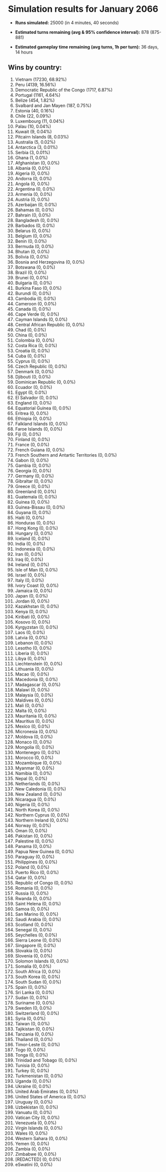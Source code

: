 # Simulation results for January 2066

* **Runs simulated:** 25000 (in 4 minutes, 40 seconds)

* **Estimated turns remaining (avg & 95% confidence interval):** 878 (875-881)

* **Estimated gameplay time remaining (avg turns, 1h per turn):** 36 days, 14 hours

## Wins by country:
1. Vietnam (17230, 68.92%)
2. Peru (4139, 16.56%)
3. Democratic Republic of the Congo (1717, 6.87%)
4. Portugal (1161, 4.64%)
5. Belize (454, 1.82%)
6. Svalbard and Jan Mayen (187, 0.75%)
7. Estonia (40, 0.16%)
8. Chile (22, 0.09%)
9. Luxembourg (11, 0.04%)
10. Palau (10, 0.04%)
11. Kuwait (9, 0.04%)
12. Pitcairn Islands (8, 0.03%)
13. Australia (5, 0.02%)
14. Antarctica (3, 0.01%)
15. Serbia (3, 0.01%)
16. Ghana (1, 0.0%)
17. Afghanistan (0, 0.0%)
18. Albania (0, 0.0%)
19. Algeria (0, 0.0%)
20. Andorra (0, 0.0%)
21. Angola (0, 0.0%)
22. Argentina (0, 0.0%)
23. Armenia (0, 0.0%)
24. Austria (0, 0.0%)
25. Azerbaijan (0, 0.0%)
26. Bahamas (0, 0.0%)
27. Bahrain (0, 0.0%)
28. Bangladesh (0, 0.0%)
29. Barbados (0, 0.0%)
30. Belarus (0, 0.0%)
31. Belgium (0, 0.0%)
32. Benin (0, 0.0%)
33. Bermuda (0, 0.0%)
34. Bhutan (0, 0.0%)
35. Bolivia (0, 0.0%)
36. Bosnia and Herzegovina (0, 0.0%)
37. Botswana (0, 0.0%)
38. Brazil (0, 0.0%)
39. Brunei (0, 0.0%)
40. Bulgaria (0, 0.0%)
41. Burkina Faso (0, 0.0%)
42. Burundi (0, 0.0%)
43. Cambodia (0, 0.0%)
44. Cameroon (0, 0.0%)
45. Canada (0, 0.0%)
46. Cape Verde (0, 0.0%)
47. Cayman Islands (0, 0.0%)
48. Central African Republic (0, 0.0%)
49. Chad (0, 0.0%)
50. China (0, 0.0%)
51. Colombia (0, 0.0%)
52. Costa Rica (0, 0.0%)
53. Croatia (0, 0.0%)
54. Cuba (0, 0.0%)
55. Cyprus (0, 0.0%)
56. Czech Republic (0, 0.0%)
57. Denmark (0, 0.0%)
58. Djibouti (0, 0.0%)
59. Dominican Republic (0, 0.0%)
60. Ecuador (0, 0.0%)
61. Egypt (0, 0.0%)
62. El Salvador (0, 0.0%)
63. England (0, 0.0%)
64. Equatorial Guinea (0, 0.0%)
65. Eritrea (0, 0.0%)
66. Ethiopia (0, 0.0%)
67. Falkland Islands (0, 0.0%)
68. Faroe Islands (0, 0.0%)
69. Fiji (0, 0.0%)
70. Finland (0, 0.0%)
71. France (0, 0.0%)
72. French Guiana (0, 0.0%)
73. French Southern and Antartic Territories (0, 0.0%)
74. Gabon (0, 0.0%)
75. Gambia (0, 0.0%)
76. Georgia (0, 0.0%)
77. Germany (0, 0.0%)
78. Gibraltar (0, 0.0%)
79. Greece (0, 0.0%)
80. Greenland (0, 0.0%)
81. Guatemala (0, 0.0%)
82. Guinea (0, 0.0%)
83. Guinea-Bissau (0, 0.0%)
84. Guyana (0, 0.0%)
85. Haiti (0, 0.0%)
86. Honduras (0, 0.0%)
87. Hong Kong (0, 0.0%)
88. Hungary (0, 0.0%)
89. Iceland (0, 0.0%)
90. India (0, 0.0%)
91. Indonesia (0, 0.0%)
92. Iran (0, 0.0%)
93. Iraq (0, 0.0%)
94. Ireland (0, 0.0%)
95. Isle of Man (0, 0.0%)
96. Israel (0, 0.0%)
97. Italy (0, 0.0%)
98. Ivory Coast (0, 0.0%)
99. Jamaica (0, 0.0%)
100. Japan (0, 0.0%)
101. Jordan (0, 0.0%)
102. Kazakhstan (0, 0.0%)
103. Kenya (0, 0.0%)
104. Kiribati (0, 0.0%)
105. Kosovo (0, 0.0%)
106. Kyrgyzstan (0, 0.0%)
107. Laos (0, 0.0%)
108. Latvia (0, 0.0%)
109. Lebanon (0, 0.0%)
110. Lesotho (0, 0.0%)
111. Liberia (0, 0.0%)
112. Libya (0, 0.0%)
113. Liechtenstein (0, 0.0%)
114. Lithuania (0, 0.0%)
115. Macao (0, 0.0%)
116. Macedonia (0, 0.0%)
117. Madagascar (0, 0.0%)
118. Malawi (0, 0.0%)
119. Malaysia (0, 0.0%)
120. Maldives (0, 0.0%)
121. Mali (0, 0.0%)
122. Malta (0, 0.0%)
123. Mauritania (0, 0.0%)
124. Mauritius (0, 0.0%)
125. Mexico (0, 0.0%)
126. Micronesia (0, 0.0%)
127. Moldova (0, 0.0%)
128. Monaco (0, 0.0%)
129. Mongolia (0, 0.0%)
130. Montenegro (0, 0.0%)
131. Morocco (0, 0.0%)
132. Mozambique (0, 0.0%)
133. Myanmar (0, 0.0%)
134. Namibia (0, 0.0%)
135. Nepal (0, 0.0%)
136. Netherlands (0, 0.0%)
137. New Caledonia (0, 0.0%)
138. New Zealand (0, 0.0%)
139. Nicaragua (0, 0.0%)
140. Nigeria (0, 0.0%)
141. North Korea (0, 0.0%)
142. Northern Cyprus (0, 0.0%)
143. Northern Ireland (0, 0.0%)
144. Norway (0, 0.0%)
145. Oman (0, 0.0%)
146. Pakistan (0, 0.0%)
147. Palestine (0, 0.0%)
148. Panama (0, 0.0%)
149. Papua New Guinea (0, 0.0%)
150. Paraguay (0, 0.0%)
151. Philippines (0, 0.0%)
152. Poland (0, 0.0%)
153. Puerto Rico (0, 0.0%)
154. Qatar (0, 0.0%)
155. Republic of Congo (0, 0.0%)
156. Romania (0, 0.0%)
157. Russia (0, 0.0%)
158. Rwanda (0, 0.0%)
159. Saint Helena (0, 0.0%)
160. Samoa (0, 0.0%)
161. San Marino (0, 0.0%)
162. Saudi Arabia (0, 0.0%)
163. Scotland (0, 0.0%)
164. Senegal (0, 0.0%)
165. Seychelles (0, 0.0%)
166. Sierra Leone (0, 0.0%)
167. Singapore (0, 0.0%)
168. Slovakia (0, 0.0%)
169. Slovenia (0, 0.0%)
170. Solomon Islands (0, 0.0%)
171. Somalia (0, 0.0%)
172. South Africa (0, 0.0%)
173. South Korea (0, 0.0%)
174. South Sudan (0, 0.0%)
175. Spain (0, 0.0%)
176. Sri Lanka (0, 0.0%)
177. Sudan (0, 0.0%)
178. Suriname (0, 0.0%)
179. Sweden (0, 0.0%)
180. Switzerland (0, 0.0%)
181. Syria (0, 0.0%)
182. Taiwan (0, 0.0%)
183. Tajikistan (0, 0.0%)
184. Tanzania (0, 0.0%)
185. Thailand (0, 0.0%)
186. Timor-Leste (0, 0.0%)
187. Togo (0, 0.0%)
188. Tonga (0, 0.0%)
189. Trinidad and Tobago (0, 0.0%)
190. Tunisia (0, 0.0%)
191. Turkey (0, 0.0%)
192. Turkmenistan (0, 0.0%)
193. Uganda (0, 0.0%)
194. Ukraine (0, 0.0%)
195. United Arab Emirates (0, 0.0%)
196. United States of America (0, 0.0%)
197. Uruguay (0, 0.0%)
198. Uzbekistan (0, 0.0%)
199. Vanuatu (0, 0.0%)
200. Vatican City (0, 0.0%)
201. Venezuela (0, 0.0%)
202. Virgin Islands (0, 0.0%)
203. Wales (0, 0.0%)
204. Western Sahara (0, 0.0%)
205. Yemen (0, 0.0%)
206. Zambia (0, 0.0%)
207. Zimbabwe (0, 0.0%)
208. [REDACTED] (0, 0.0%)
209. eSwatini (0, 0.0%)
